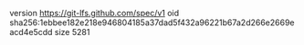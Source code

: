 version https://git-lfs.github.com/spec/v1
oid sha256:1ebbee182e218e946804185a37dad5f432a96221b67a2d266e2669eacd4e5cdd
size 5281
